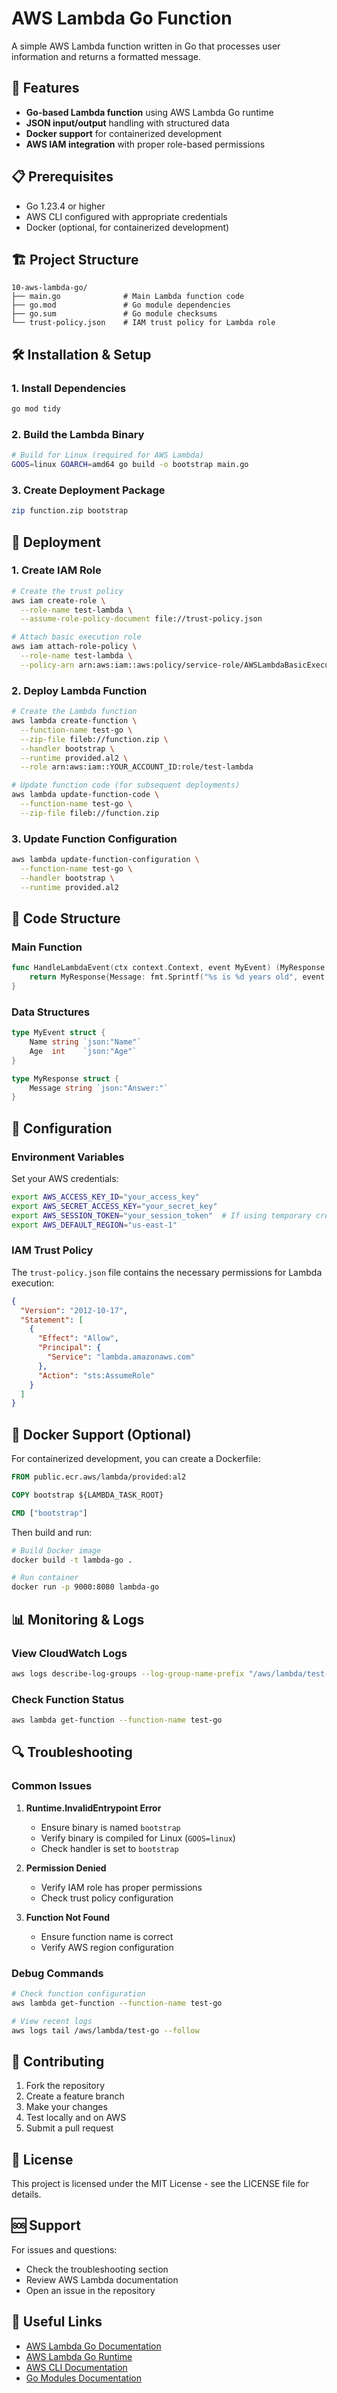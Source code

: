 # AWS Lambda Go Function

A simple AWS Lambda function written in Go that processes user information and returns a formatted message.

## 🚀 Features

- **Go-based Lambda function** using AWS Lambda Go runtime
- **JSON input/output** handling with structured data
- **Docker support** for containerized development
- **AWS IAM integration** with proper role-based permissions

## 📋 Prerequisites

- Go 1.23.4 or higher
- AWS CLI configured with appropriate credentials
- Docker (optional, for containerized development)

## 🏗️ Project Structure

```
10-aws-lambda-go/
├── main.go              # Main Lambda function code
├── go.mod               # Go module dependencies
├── go.sum               # Go module checksums
└── trust-policy.json    # IAM trust policy for Lambda role
```

## 🛠️ Installation & Setup

### 1. Install Dependencies

```bash
go mod tidy
```

### 2. Build the Lambda Binary

```bash
# Build for Linux (required for AWS Lambda)
GOOS=linux GOARCH=amd64 go build -o bootstrap main.go
```

### 3. Create Deployment Package

```bash
zip function.zip bootstrap
```

## 🚀 Deployment

### 1. Create IAM Role

```bash
# Create the trust policy
aws iam create-role \
  --role-name test-lambda \
  --assume-role-policy-document file://trust-policy.json

# Attach basic execution role
aws iam attach-role-policy \
  --role-name test-lambda \
  --policy-arn arn:aws:iam::aws:policy/service-role/AWSLambdaBasicExecutionRole
```

### 2. Deploy Lambda Function

```bash
# Create the Lambda function
aws lambda create-function \
  --function-name test-go \
  --zip-file fileb://function.zip \
  --handler bootstrap \
  --runtime provided.al2 \
  --role arn:aws:iam::YOUR_ACCOUNT_ID:role/test-lambda

# Update function code (for subsequent deployments)
aws lambda update-function-code \
  --function-name test-go \
  --zip-file fileb://function.zip
```

### 3. Update Function Configuration

```bash
aws lambda update-function-configuration \
  --function-name test-go \
  --handler bootstrap \
  --runtime provided.al2
```



## 📝 Code Structure

### Main Function

```go
func HandleLambdaEvent(ctx context.Context, event MyEvent) (MyResponse, error) {
    return MyResponse{Message: fmt.Sprintf("%s is %d years old", event.Name, event.Age)}, nil
}
```

### Data Structures

```go
type MyEvent struct {
    Name string `json:"Name"`
    Age  int    `json:"Age"`
}

type MyResponse struct {
    Message string `json:"Answer:"`
}
```

## 🔧 Configuration

### Environment Variables

Set your AWS credentials:

```bash
export AWS_ACCESS_KEY_ID="your_access_key"
export AWS_SECRET_ACCESS_KEY="your_secret_key"
export AWS_SESSION_TOKEN="your_session_token"  # If using temporary credentials
export AWS_DEFAULT_REGION="us-east-1"
```

### IAM Trust Policy

The `trust-policy.json` file contains the necessary permissions for Lambda execution:

```json
{
  "Version": "2012-10-17",
  "Statement": [
    {
      "Effect": "Allow",
      "Principal": {
        "Service": "lambda.amazonaws.com"
      },
      "Action": "sts:AssumeRole"
    }
  ]
}
```

## 🐳 Docker Support (Optional)

For containerized development, you can create a Dockerfile:

```dockerfile
FROM public.ecr.aws/lambda/provided:al2

COPY bootstrap ${LAMBDA_TASK_ROOT}

CMD ["bootstrap"]
```

Then build and run:

```bash
# Build Docker image
docker build -t lambda-go .

# Run container
docker run -p 9000:8080 lambda-go
```

## 📊 Monitoring & Logs

### View CloudWatch Logs

```bash
aws logs describe-log-groups --log-group-name-prefix "/aws/lambda/test-go"
```

### Check Function Status

```bash
aws lambda get-function --function-name test-go
```

## 🔍 Troubleshooting

### Common Issues

1. **Runtime.InvalidEntrypoint Error**
   - Ensure binary is named `bootstrap`
   - Verify binary is compiled for Linux (`GOOS=linux`)
   - Check handler is set to `bootstrap`

2. **Permission Denied**
   - Verify IAM role has proper permissions
   - Check trust policy configuration

3. **Function Not Found**
   - Ensure function name is correct
   - Verify AWS region configuration

### Debug Commands

```bash
# Check function configuration
aws lambda get-function --function-name test-go

# View recent logs
aws logs tail /aws/lambda/test-go --follow
```

## 🤝 Contributing

1. Fork the repository
2. Create a feature branch
3. Make your changes
4. Test locally and on AWS
5. Submit a pull request

## 📄 License

This project is licensed under the MIT License - see the LICENSE file for details.

## 🆘 Support

For issues and questions:
- Check the troubleshooting section
- Review AWS Lambda documentation
- Open an issue in the repository

## 🔗 Useful Links

- [AWS Lambda Go Documentation](https://docs.aws.amazon.com/lambda/latest/dg/lambda-golang.html)
- [AWS Lambda Go Runtime](https://github.com/aws/aws-lambda-go)
- [AWS CLI Documentation](https://docs.aws.amazon.com/cli/latest/userguide/)
- [Go Modules Documentation](https://golang.org/ref/mod) 